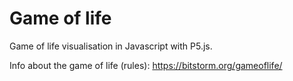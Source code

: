 # Game of life
Game of life visualisation in Javascript with P5.js.

Info about the game of life (rules): https://bitstorm.org/gameoflife/
